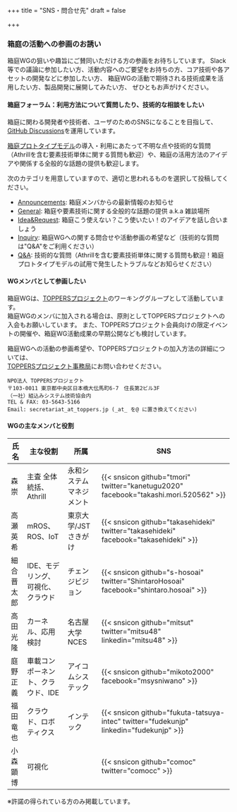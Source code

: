 +++
title = "SNS・問合せ先"
draft = false

+++

### 箱庭の活動への参画のお誘い

箱庭WGの狙いや趣旨にご賛同いただける方の参画をお待ちしています。
Slack等での議論に参加したい方、活動内容へのご要望をお持ちの方、コア技術や各アセットの開発などに参加したい方、
箱庭WGの活動で期待される技術成果を活用したい方、製品開発に展開してみたい方、
ぜひともお声がけください。

#### 箱庭フォーラム：利用方法について質問したり、技術的な相談をしたい

箱庭に関わる開発者や技術者、ユーザのためのSNSになることを目指して、[GitHub Discussions](https://github.com/toppers/hakoniwa/discussions)を運用しています。

[箱庭プロトタイプモデル](https://toppers.github.io/hakoniwa/prototypes/)の導入・利用にあたって不明な点や技術的な質問（Athrillを含む要素技術単体に関する質問も歓迎）や、箱庭の活用方法のアイデアや関係する全般的な話題の提供も歓迎します。

次のカテゴリを用意していますので、適切と思われるものを選択して投稿してください。

- [Announcements](https://github.com/toppers/hakoniwa/discussions/categories/announcements): 箱庭メンバからの最新情報のお知らせ
- [General](https://github.com/toppers/hakoniwa/discussions/categories/general): 箱庭や要素技術に関する全般的な話題の提供 a.k.a 雑談場所
- [Idea&Request](https://github.com/toppers/hakoniwa/discussions/categories/idea-request): 箱庭こう使えない？こう使いたい！のアイデアを話し合いましょう
- [Inquiry](https://github.com/toppers/hakoniwa/discussions/categories/inquiry): 箱庭WGへの関する問合せや活動参画の希望など（技術的な質問は"Q&A"をご利用ください）
- [Q&A](https://github.com/toppers/hakoniwa/discussions/categories/q-a): 技術的な質問（Athrillを含む要素技術単体に関する質問も歓迎！箱庭プロトタイプモデルの試用で発生したトラブルなどお知らせください）

#### WGメンバとして参画したい

箱庭WGは、[TOPPERSプロジェクト](https://toppers.jp/)のワーキンググループとして活動しています。  
箱庭WGのメンバに加入される場合は、原則としてTOPPERSプロジェクトへの入会もお願いしています。
また、TOPPERSプロジェクト会員向けの限定イベントの開催や、箱庭WG活動成果の早期公開なども検討しています。

箱庭WGへの活動の参画希望や、TOPPERSプロジェクトの加入方法の詳細については、  
[TOPPERSプロジェクト事務局](https://toppers.jp/contacts.html)にお問い合わせください。

```
NPO法人 TOPPERSプロジェクト
〒103-0011 東京都中央区日本橋大伝馬町6-7　住長第2ビル3F
（一社）組込みシステム技術協会内
TEL & FAX: 03-5643-5166
Email: secretariat_at_toppers.jp (_at_ を@ に置き換えてください)
```

#### WGの主なメンバと役割

| 氏名      | 主な役割                     | 所属                | SNS |
| -------- | -------------------------- | ------------------ | ---- |
| 森 崇     | 主査 全体統括、Athrill        | 永和システムマネジメント | {{< snsicon github="tmori" twitter="kanetugu2020" facebook="takashi.mori.520562" >}} |
| 高瀬 英希  | mROS、ROS、IoT               | 東京大学/JSTさきがけ   | {{< snsicon github="takasehideki" twitter="takasehideki" facebook="takasehideki" >}} |
| 細合 晋太郎 | IDE、モデリング、可視化、クラウド | チェンジビジョン       | {{< snsicon github="s-hosoai" twitter="ShintaroHosoai" facebook="shintaro.hosoai" >}} |
| 高田 光隆  | カーネル、応用検討             | 名古屋大学NCES        | {{< snsicon github="mitsut" twitter="mitsu48" linkedin="mitsu48" >}} |
| 庭野 正義  | 車載コンポーネント、クラウド、IDE | アイコムシステック      | {{< snsicon github="mikoto2000" facebook="msysniwano" >}} |
| 福田 ⻯也  | クラウド、ロボティクス          | インテック            | {{< snsicon github="fukuta-tatsuya-intec" twitter="fudekunjp" linkedin="fudekunjp" >}} |
| 小森 顕博  | 可視化                      |                    | {{< snsicon github="comoc" twitter="comocc" >}} |

※許諾の得られている方のみ掲載しています。

